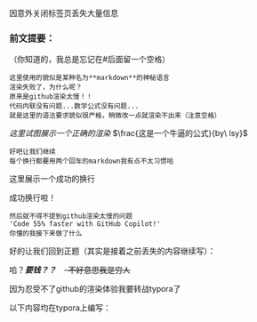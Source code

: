 因意外关闭标签页丢失大量信息

### 前文提要：
（你知道的，我总是忘记在#后面留一个空格）
```
这里使用的貌似是某种名为**markdown**的神秘语言
渲染失败了，为什么呢？
原来是github渲染太慢！！
代码内联没有问题...数学公式没有问题...
就是这里的语法要求貌似很严格，稍微改一点就渲染不出来（注意空格）
```
$这里试图展示一个正确的渲染$
$\frac{这是一个牛逼的公式}{by\ lsy}$
```
好吧让我们继续
每个换行都要用两个回车的markdown我有点不太习惯哈
```
这里展示一个成功的换行

成功换行啦！
```
然后就不得不提到github渲染太慢的问题
'Code 55% faster with GitHub Copilot!'
你懂的我接下来做了什么
```

好的让我们回到正题（其实是接着之前丢失的内容继续写）：

哈？***要钱？？*** &ensp;  ~~&ensp;不好意思我是穷人~~

因为忍受不了github的渲染体验我要转战typora了 

以下内容均在typora上编写：

